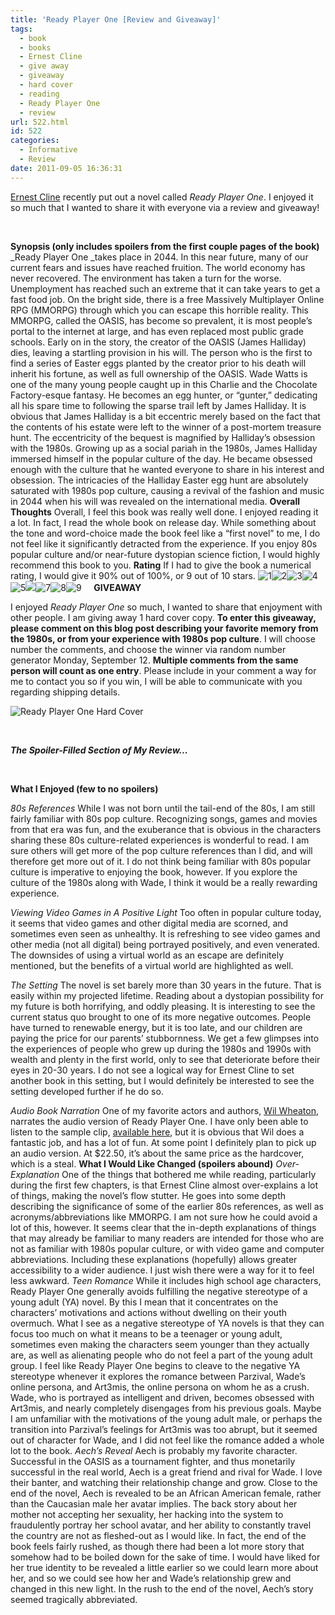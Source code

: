 ```yaml
---
title: 'Ready Player One [Review and Giveaway]'
tags:
  - book
  - books
  - Ernest Cline
  - give away
  - giveaway
  - hard cover
  - reading
  - Ready Player One
  - review
url: 522.html
id: 522
categories:
  - Informative
  - Review
date: 2011-09-05 16:36:31
---
```


[Ernest Cline](http://ernestcline.com/) recently put out a novel called _Ready Player One_. I enjoyed it so much that I wanted to share it with everyone via a review and giveaway!

 

**Synopsis (only includes spoilers from the first couple pages of the book)** _Ready Player One _takes place in 2044. In this near future, many of our current fears and issues have reached fruition. The world economy has never recovered. The environment has taken a turn for the worse. Unemployment has reached such an extreme that it can take years to get a fast food job. On the bright side, there is a free Massively Multiplayer Online RPG (MMORPG) through which you can escape this horrible reality. This MMORPG, called the OASIS, has become so prevalent, it is most people’s portal to the internet at large, and has even replaced most public grade schools. Early on in the story, the creator of the OASIS (James Halliday) dies, leaving a startling provision in his will. The person who is the first to find a series of Easter eggs planted by the creator prior to his death will inherit his fortune, as well as full ownership of the OASIS. Wade Watts is one of the many young people caught up in this Charlie and the Chocolate Factory-esque fantasy. He becomes an egg hunter, or “gunter,” dedicating all his spare time to following the sparse trail left by James Halliday. It is obvious that James Halliday is a bit eccentric merely based on the fact that the contents of his estate were left to the winner of a post-mortem treasure hunt. The eccentricity of the bequest is magnified by Halliday’s obsession with the 1980s. Growing up as a social pariah in the 1980s, James Halliday immersed himself in the popular culture of the day. He became obsessed enough with the culture that he wanted everyone to share in his interest and obsession. The intricacies of the Halliday Easter egg hunt are absolutely saturated with 1980s pop culture, causing a revival of the fashion and music in 2044 when his will was revealed on the international media. **Overall Thoughts** Overall, I feel this book was really well done. I enjoyed reading it a lot. In fact, I read the whole book on release day. While something about the tone and word-choice made the book feel like a “first novel” to me, I do not feel like it significantly detracted from the experience. If you enjoy 80s popular culture and/or near-future dystopian science fiction, I would highly recommend this book to you. **Rating** If I had to give the book a numerical rating, I would give it 90% out of 100%, or 9 out of 10 stars. ![](http://farm7.static.flickr.com/6086/6117955336_f8418ab828_t.jpg "1")![](http://farm7.static.flickr.com/6086/6117955336_f8418ab828_t.jpg "2")![](http://farm7.static.flickr.com/6086/6117955336_f8418ab828_t.jpg "3")![](http://farm7.static.flickr.com/6086/6117955336_f8418ab828_t.jpg "4")![](http://farm7.static.flickr.com/6086/6117955336_f8418ab828_t.jpg "5")![](http://farm7.static.flickr.com/6086/6117955336_f8418ab828_t.jpg)![](http://farm7.static.flickr.com/6086/6117955336_f8418ab828_t.jpg "7")![](http://farm7.static.flickr.com/6086/6117955336_f8418ab828_t.jpg "8")![](http://farm7.static.flickr.com/6086/6117955336_f8418ab828_t.jpg "9")     **GIVEAWAY**

I enjoyed _Ready Player One_ so much, I wanted to share that enjoyment with other people. I am giving away 1 hard cover copy. **To enter this giveaway, please comment on this blog post describing your favorite memory from the 1980s, or from your experience with 1980s pop culture**. I will choose number the comments, and choose the winner via random number generator Monday, September 12. **Multiple comments from the same person will count as one entry**. Please include in your comment a way for me to contact you so if you win, I will be able to communicate with you regarding shipping details.

![](http://farm7.static.flickr.com/6083/6117438645_f84f1759e0.jpg "Ready Player One Hard Cover")

 

_**The Spoiler-Filled Section of My Review...**_

 

**What I Enjoyed (few to no spoilers)**

_80s References_ While I was not born until the tail-end of the 80s, I am still fairly familiar with 80s pop culture. Recognizing songs, games and movies from that era was fun, and the exuberance that is obvious in the characters sharing these 80s culture-related experiences is wonderful to read. I am sure others will get more of the pop culture references than I did, and will therefore get more out of it. I do not think being familiar with 80s popular culture is imperative to enjoying the book, however. If you explore the culture of the 1980s along with Wade, I think it would be a really rewarding experience.

_Viewing Video Games in A Positive Light_ Too often in popular culture today, it seems that video games and other digital media are scorned, and sometimes even seen as unhealthy. It is refreshing to see video games and other media (not all digital) being portrayed positively, and even venerated. The downsides of using a virtual world as an escape are definitely mentioned, but the benefits of a virtual world are highlighted as well.

_The Setting_ The novel is set barely more than 30 years in the future. That is easily within my projected lifetime. Reading about a dystopian possibility for my future is both horrifying, and oddly pleasing. It is interesting to see the current status quo brought to one of its more negative outcomes. People have turned to renewable energy, but it is too late, and our children are paying the price for our parents’ stubbornness. We get a few glimpses into the experiences of people who grew up during the 1980s and 1990s with wealth and plenty in the first world, only to see that deteriorate before their eyes in 20-30 years. I do not see a logical way for Ernest Cline to set another book in this setting, but I would definitely be interested to see the setting developed further if he do so.

_Audio Book Narration_ One of my favorite actors and authors, [Wil Wheaton](http://wilwheaton.typepad.com/), narrates the audio version of Ready Player One. I have only been able to listen to the sample clip, [available here](https://www.randomhouse.com/audio/catalog/display.php?isbn=9780307913159), but it is obvious that Wil does a fantastic job, and has a lot of fun. At some point I definitely plan to pick up an audio version. At $22.50, it’s about the same price as the hardcover, which is a steal. **What I Would Like Changed (spoilers abound)** _Over-Explanation_ One of the things that bothered me while reading, particularly during the first few chapters, is that Ernest Cline almost over-explains a lot of things, making the novel’s flow stutter. He goes into some depth describing the significance of some of the earlier 80s references, as well as acronyms/abbreviations like MMORPG. I am not sure how he could avoid a lot of this, however. It seems clear that the in-depth explanations of things that may already be familiar to many readers are intended for those who are not as familiar with 1980s popular culture, or with video game and computer abbreviations. Including these explanations (hopefully) allows greater accessibility to a wider audience. I just wish there were a way for it to feel less awkward. _Teen Romance_ While it includes high school age characters, Ready Player One generally avoids fulfilling the negative stereotype of a young adult (YA) novel. By this I mean that it concentrates on the characters’ motivations and actions without dwelling on their youth overmuch. What I see as a negative stereotype of YA novels is that they can focus too much on what it means to be a teenager or young adult, sometimes even making the characters seem younger than they actually are, as well as alienating people who do not feel a part of the young adult group. I feel like Ready Player One begins to cleave to the negative YA stereotype whenever it explores the romance between Parzival, Wade’s online persona, and Art3mis, the online persona on whom he as a crush. Wade, who is portrayed as intelligent and driven, becomes obsessed with Art3mis, and nearly completely disengages from his previous goals. Maybe I am unfamiliar with the motivations of the young adult male, or perhaps the transition into Parzival’s feelings for Art3mis was too abrupt, but it seemed out of character for Wade, and I did not feel like the romance added a whole lot to the book. _Aech’s Reveal_ Aech is probably my favorite character. Successful in the OASIS as a tournament fighter, and thus monetarily successful in the real world, Aech is a great friend and rival for Wade. I love their banter, and watching their relationship change and grow. Close to the end of the novel, Aech is revealed to be an African American female, rather than the Caucasian male her avatar implies. The back story about her mother not accepting her sexuality, her hacking into the system to fraudulently portray her school avatar, and her ability to constantly travel the country are not as fleshed-out as I would like. In fact, the end of the book feels fairly rushed, as though there had been a lot more story that somehow had to be boiled down for the sake of time. I would have liked for her true identity to be revealed a little earlier so we could learn more about her, and so we could see how her and Wade’s relationship grew and changed in this new light. In the rush to the end of the novel, Aech’s story seemed tragically abbreviated.